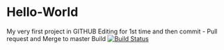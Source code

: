 # Hello-World
My very first project in GITHUB
Editing for 1st time and then commit - Pull request and Merge to master
Build [![Build Status](https://dev.azure.com/ravivarmagangappanbalakrishnan/RV-AzureCICD/_apis/build/status/varmagb.Hello-World?branchName=master)](https://dev.azure.com/ravivarmagangappanbalakrishnan/RV-AzureCICD/_build/latest?definitionId=1&branchName=master)
